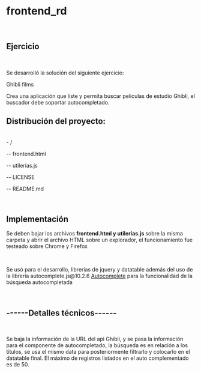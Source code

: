 # frontend_rd

<br/>
<h2>Ejercicio</h2>
<br/>
<p>Se desarrolló la solución del siguiente ejercicio:</p>
<p>Ghibli films</p>
<p>Crea una aplicación que liste y permita buscar películas de estudio Ghibli, el buscador debe soportar autocompletado.</p>

<h2>Distribución del proyecto:</h2>
<br/>
- /
  
-- frontend.html

-- utilerías.js

-- LICENSE

-- README.md

<br/>
<h2>Implementación</h2>
<p>Se deben bajar los archivos <b> frontend.html y utilerías.js </b> sobre la misma carpeta y abrir el archivo HTML sobre un explorador, el funcionamiento fue testeado sobre Chrome y Firefox</p>

<br/>
<p>Se usó para el desarrollo, librerías de jquery y datatable además del uso de la librería autocomplete.js@10.2.6 <a href="https://tarekraafat.github.io/autoComplete.js/demo/">Autocomplete</a>  para la funcionalidad de la búsqueda autocompletada</p>
<br/>
<h2>------Detalles técnicos------</h2>
<br/>
<p>Se baja la información de la URL del api Ghibli, y se pasa la información para el componente de autocompletado, la búsqueda es en relación a los títulos, 
se usa el mismo data para posteriormente filtrarlo y colocarlo en el datatable final. El máximo de registros listados en el auto complementado es de 50.</p>
